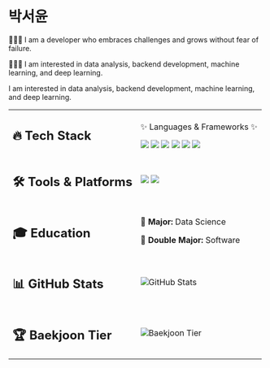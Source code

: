 <div align="left">
  <h1>박서윤</h1>
  <p>👩🏻‍💻 I am a developer who embraces challenges and grows without fear of failure.</p>
  <p>👩🏻‍💻 I am interested in data analysis, backend development, machine learning, and deep learning.</p>
  <p>I am interested in data analysis, backend development, machine learning, and deep learning.</p>
</div>
<table>
  <tr>
    <td><h2>🔥 Tech Stack</h2></td>
    <td>
      <p>✨ Languages & Frameworks ✨</p>
      <img src="https://img.shields.io/badge/Java-007396?style=for-the-badge&logo=java&logoColor=white"> 
      <img src="https://img.shields.io/badge/C++-00599C?style=for-the-badge&logo=c%2B%2B&logoColor=white">
      <img src="https://img.shields.io/badge/Python-3776AB?style=for-the-badge&logo=python&logoColor=white"> 
      <img src="https://img.shields.io/badge/SpringBoot-6DB33F?style=for-the-badge&logo=springboot&logoColor=white"> 
      <img src="https://img.shields.io/badge/Django-092E20?style=for-the-badge&logo=django&logoColor=white">
      <img src="https://img.shields.io/badge/Swift-FA7343?style=for-the-badge&logo=swift&logoColor=white">
    </td>
  </tr>
  
  <tr>
    <td><h2>🛠️ Tools & Platforms</h2></td>
    <td>
      <img src="https://img.shields.io/badge/GitHub-181717?style=for-the-badge&logo=github&logoColor=white">
      <img src="https://img.shields.io/badge/Git-F05032?style=for-the-badge&logo=git&logoColor=white">
    </td>
  </tr>

  <tr>
    <td><h2>🎓 Education</h2></td>
    <td>
      <p><strong>📌 Major:</strong> Data Science</p>
      <p><strong>📌 Double Major:</strong> Software</p>
    </td>
  </tr>
  
  <tr>
    <td><h2>📊 GitHub Stats</h2></td>
    <td>
      <img src="https://github-readme-stats.vercel.app/api?username=fjqmqjrm&show_icons=true&theme=radical" alt="GitHub Stats">
    </td>
  </tr>

  <tr>
    <td><h2>🏆 Baekjoon Tier</h2></td>
    <td>
      <img src="http://mazassumnida.wtf/api/v2/generate_badge?boj=fjqmqjrm" alt="Baekjoon Tier">
    </td>
  </tr>
</table>
